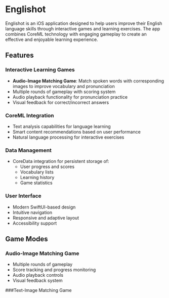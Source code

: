 # Englishot

Englishot is an iOS application designed to help users improve their English language skills through interactive games and learning exercises. The app combines CoreML technology with engaging gameplay to create an effective and enjoyable learning experience.

## Features

### Interactive Learning Games
- **Audio-Image Matching Game**: Match spoken words with corresponding images to improve vocabulary and pronunciation
- Multiple rounds of gameplay with scoring system
- Audio playback functionality for pronunciation practice
- Visual feedback for correct/incorrect answers

### CoreML Integration
- Text analysis capabilities for language learning
- Smart content recommendations based on user performance
- Natural language processing for interactive exercises

### Data Management
- CoreData integration for persistent storage of:
  - User progress and scores
  - Vocabulary lists
  - Learning history
  - Game statistics

### User Interface
- Modern SwiftUI-based design
- Intuitive navigation
- Responsive and adaptive layout
- Accessibility support


## Game Modes

### Audio-Image Matching Game
- Multiple rounds of gameplay
- Score tracking and progress monitoring
- Audio playback controls
- Visual feedback system

###Text-Image Matching Game

